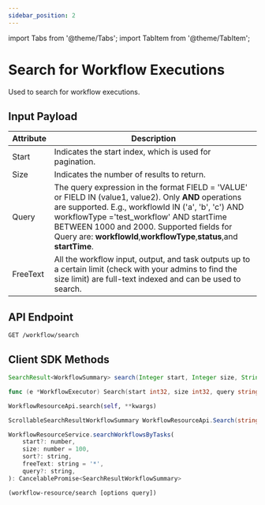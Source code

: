 ```yaml
---
sidebar_position: 2
---
```


import Tabs from '@theme/Tabs';
import TabItem from '@theme/TabItem';

# Search for Workflow Executions

Used to search for workflow executions.

## Input Payload

| Attribute  | Description                                                                                                                                                                                                                                                                                                                      |
|------------|----------------------------------------------------------------------------------------------------------------------------------------------------------------------------------------------------------------------------------------------------------------------------------------------------------------------------------| 
| Start      | Indicates the start index, which is used for pagination.                                                                                                                                                                                                                                                                         | 
| Size       | Indicates the number of results to return.                                                                                                                                                                                                                                                                                       | 
| Query      | The query expression in the format FIELD = 'VALUE' or FIELD IN (value1, value2). Only **AND** operations are supported. E.g., workflowId IN ('a', 'b', 'c') AND workflowType ='test_workflow' AND startTime BETWEEN 1000 and 2000. Supported fields for Query are: **workflowId**,**workflowType**,**status**,and **startTime**. |
| FreeText   | All the workflow input, output, and task outputs up to a certain limit (check with your admins to find the size limit) are full-text indexed and can be used to search.                                                                                                                                                          |

## API Endpoint
```
GET /workflow/search
```

## Client SDK Methods

<Tabs>
<TabItem value="Java" label="Java">

```java
SearchResult<WorkflowSummary> search(Integer start, Integer size, String sort, String freeText, String query)

```

</TabItem>
<TabItem value="Golang" label="Golang">

```go
func (e *WorkflowExecutor) Search(start int32, size int32, query string, freeText string) ([]model.WorkflowSummary, error)
```

</TabItem>
<TabItem value="Python" label="Python">

```python
WorkflowResourceApi.search(self, **kwargs)
```

</TabItem>
<TabItem value="CSharp" label="CSharp">

```csharp
ScrollableSearchResultWorkflowSummary WorkflowResourceApi.Search(string queryId = null, int? start = null, int? size = null, string sort = null, string freeText = null, string query = null, bool? skipCache = null)
```

</TabItem>
<TabItem value="Javascript" label="Javascript">

```javascript
WorkflowResourceService.searchWorkflowsByTasks(
    start?: number,
    size: number = 100,
    sort?: string,
    freeText: string = '*',
    query?: string,
): CancelablePromise<SearchResultWorkflowSummary>
```

</TabItem>
<TabItem value="Clojure" label="Clojure">

```clojure
(workflow-resource/search [options query])
```

</TabItem>
</Tabs>